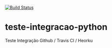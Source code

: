 [![Build Status](https://travis-ci.org/alansvieceli/teste-integracao-python.svg?branch=master)](https://travis-ci.org/alansvieceli/teste-integracao-python)

# teste-integracao-python
Teste Integração Github / Travis CI / Heorku
